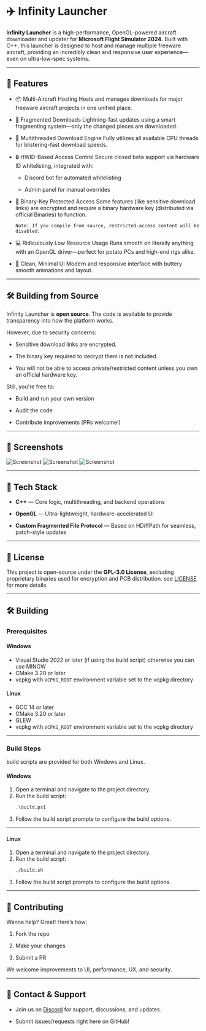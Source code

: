 # ✈️ Infinity Launcher

**Infinity Launcher** is a high-performance, OpenGL-powered aircraft downloader and updater for **Microsoft Flight
Simulator
2024.** Built with C++, this launcher is designed to host and manage multiple freeware aircraft,
providing an incredibly clean and responsive user experience—even on ultra-low-spec systems.
___

## 🚀 Features

- 📦 Multi-Aircraft Hosting
  Hosts and manages downloads for major freeware aircraft projects in one unified place.

- 💾 Fragmented Downloads
  Lightning-fast updates using a smart fragmenting system—only the changed pieces are downloaded.

- 🧵 Multithreaded Download Engine
  Fully utilizes all available CPU threads for blistering-fast download speeds.

- 🔒 HWID-Based Access Control
  Secure closed beta support via hardware ID whitelisting, integrated with:

    - Discord bot for automated whitelisting

    - Admin panel for manual overrides

- 🔑 Binary-Key Protected Access
  Some features (like sensitive download links) are encrypted and require a binary hardware key (distributed via
  official Binaries) to function.

  `Note: If you compile from source, restricted-access content will be disabled.`

- 💻 Ridiculously Low Resource Usage
  Runs smooth on literally anything with an OpenGL driver—perfect for potato PCs and high-end rigs alike.

- 🧼 Clean, Minimal UI
  Modern and responsive interface with buttery smooth animations and layout.

___

## 🛠️ Building from Source

Infinity Launcher is **open source**. The code is available to provide transparency into how the platform works.

However, due to security concerns:

- Sensitive download links are encrypted.

- The binary key required to decrypt them is not included.

- You will not be able to access private/restricted content unless you own an official hardware key.

Still, you're free to:

- Build and run your own version

- Audit the code

- Contribute improvements (PRs welcome!)

___

## 📸 Screenshots

![Screenshot](Docs/1.png)
![Screenshot](Docs/2.png)
![Screenshot](Docs/3.png)
___

## 🧠 Tech Stack

- **C++** — Core logic, multithreading, and backend operations

- **OpenGL** — Ultra-lightweight, hardware-accelerated UI

- **Custom Fragmented File Protocol** — Based on HDiffPath for seamless, patch-style updates

___

## 📜 License

This project is open-source under the **GPL-3.0 License**, excluding proprietary binaries used for encryption and PCB
distribution. see [LICENSE](LICENSE) for more details.

___

## 🛠️ Building

### Prerequisites

#### Windows

- Visual Studio 2022 or later (if using the build script) otherwise you can use MINGW
- CMake 3.20 or later
- vcpkg with `VCPKG_ROOT` environment variable set to the vcpkg directory

#### Linux

- GCC 14 or later
- CMake 3.20 or later
- GLEW
- vcpkg with `VCPKG_ROOT` environment variable set to the vcpkg directory

___

### Build Steps

build scripts are provided for both Windows and Linux.

#### Windows

1. Open a terminal and navigate to the project directory.
2. Run the build script:
   ```bash
   .\build.ps1
   ```
3. Follow the build script prompts to configure the build options.

___

#### Linux

1. Open a terminal and navigate to the project directory.
2. Run the build script:
   ```bash
   ./build.sh
   ```
3. Follow the build script prompts to configure the build options.

___

## 🙌 Contributing

Wanna help? Great! Here’s how:

1. Fork the repo

2. Make your changes

3. Submit a PR

We welcome improvements to UI, performance, UX, and security.

___

## 📡 Contact & Support

- Join us on [Discord](https://discord.gg/Rx6h3XPyBf) for support, discussions, and updates.

- Submit issues/requests right here on GitHub!